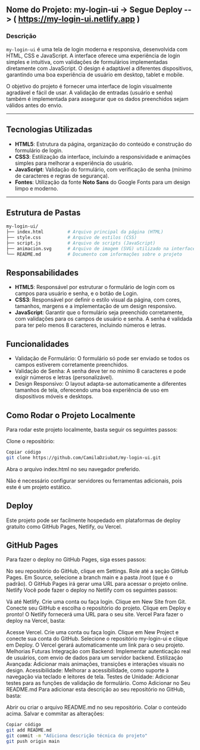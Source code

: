 ## Nome do Projeto: my-login-ui -> Segue Deploy --> ( https://my-login-ui.netlify.app )

### Descrição

`my-login-ui` é uma tela de login moderna e responsiva, desenvolvida com HTML, CSS e JavaScript. A interface oferece uma experiência de login simples e intuitiva, com validações de formulários implementadas diretamente com JavaScript. O design é adaptável a diferentes dispositivos, garantindo uma boa experiência de usuário em desktop, tablet e mobile.

O objetivo do projeto é fornecer uma interface de login visualmente agradável e fácil de usar. A validação de entradas (usuário e senha) também é implementada para assegurar que os dados preenchidos sejam válidos antes do envio.

---

## Tecnologias Utilizadas

- **HTML5**: Estrutura da página, organização do conteúdo e construção do formulário de login.
- **CSS3**: Estilização da interface, incluindo a responsividade e animações simples para melhorar a experiência do usuário.
- **JavaScript**: Validação do formulário, com verificação de senha (mínimo de caracteres e regras de segurança).
- **Fontes**: Utilização da fonte **Noto Sans** do Google Fonts para um design limpo e moderno.

---

## Estrutura de Pastas

```bash
my-login-ui/
├── index.html         # Arquivo principal da página (HTML)
├── style.css          # Arquivo de estilos (CSS)
├── script.js          # Arquivo de scripts (JavaScript)
├── animacion.svg      # Arquivo de imagem (SVG) utilizado na interface
└── README.md          # Documento com informações sobre o projeto
```

## Responsabilidades
- **HTML5**: Responsável por estruturar o formulário de login com os campos para usuário e senha, e o botão de Login.
- **CSS3**: Responsável por definir o estilo visual da página, com cores, tamanhos, margens e a implementação de um design responsivo.
- **JavaScript**: Garantir que o formulário seja preenchido corretamente, com validações para os campos de usuário e senha. A senha é validada para ter pelo menos 8 caracteres, incluindo números e letras.
## Funcionalidades
- Validação de Formulário: O formulário só pode ser enviado se todos os campos estiverem corretamente preenchidos.
- Validação de Senha: A senha deve ter no mínimo 8 caracteres e pode exigir números e letras (personalizável).
- Design Responsivo: O layout adapta-se automaticamente a diferentes tamanhos de tela, oferecendo uma boa experiência de uso em dispositivos móveis e desktops.

## Como Rodar o Projeto Localmente
Para rodar este projeto localmente, basta seguir os seguintes passos:

Clone o repositório:

```bash
Copiar código
git clone https://github.com/CamilaDziubat/my-login-ui.git
```
Abra o arquivo index.html no seu navegador preferido.

Não é necessário configurar servidores ou ferramentas adicionais, pois este é um projeto estático.

## Deploy
Este projeto pode ser facilmente hospedado em plataformas de deploy gratuito como GitHub Pages, Netlify, ou Vercel.

## GitHub Pages
Para fazer o deploy no GitHub Pages, siga esses passos:

No seu repositório do GitHub, clique em Settings.
Role até a seção GitHub Pages.
Em Source, selecione a branch main e a pasta /root (que é o padrão).
O GitHub Pages irá gerar uma URL para acessar o projeto online.
Netlify
Você pode fazer o deploy no Netlify com os seguintes passos:

Vá até Netlify.
Crie uma conta ou faça login.
Clique em New Site from Git.
Conecte seu GitHub e escolha o repositório do projeto.
Clique em Deploy e pronto! O Netlify fornecerá uma URL para o seu site.
Vercel
Para fazer o deploy na Vercel, basta:

Acesse Vercel.
Crie uma conta ou faça login.
Clique em New Project e conecte sua conta do GitHub.
Selecione o repositório my-login-ui e clique em Deploy.
O Vercel gerará automaticamente um link para o seu projeto.
Melhorias Futuras
Integração com Backend: Implementar autenticação real de usuários, com envio de dados para um servidor backend.
Estilização Avançada: Adicionar mais animações, transições e interações visuais no design.
Acessibilidade: Melhorar a acessibilidade, como suporte à navegação via teclado e leitores de tela.
Testes de Unidade: Adicionar testes para as funções de validação de formulário.
Como Adicionar no Seu README.md
Para adicionar esta descrição ao seu repositório no GitHub, basta:

Abrir ou criar o arquivo README.md no seu repositório.
Colar o conteúdo acima.
Salvar e commitar as alterações:
```bash
Copiar código
git add README.md
git commit -m "Adiciona descrição técnica do projeto"
git push origin main
```
